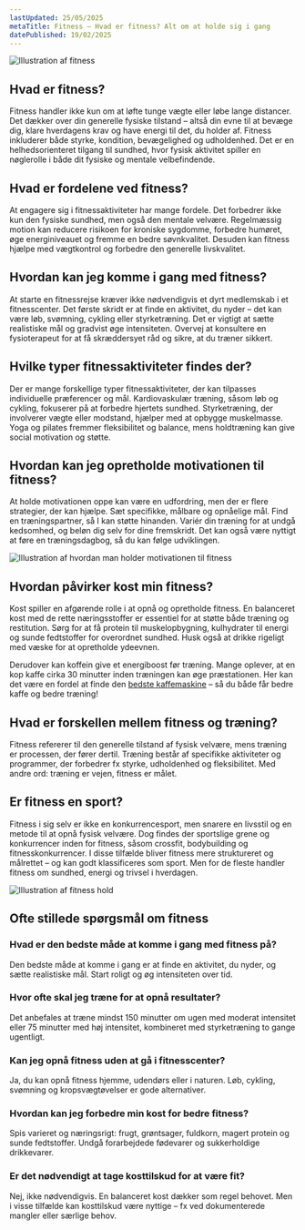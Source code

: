 ```yaml
---
lastUpdated: 25/05/2025
metaTitle: Fitness – Hvad er fitness? Alt om at holde sig i gang
datePublished: 19/02/2025
---
```


![Illustration af fitness](/images/articles/fitness_intro.png)

## Hvad er fitness?

Fitness handler ikke kun om at løfte tunge vægte eller løbe lange distancer. Det dækker over din generelle fysiske tilstand – altså din evne til at bevæge dig, klare hverdagens krav og have energi til det, du holder af. Fitness inkluderer både styrke, kondition, bevægelighed og udholdenhed. Det er en helhedsorienteret tilgang til sundhed, hvor fysisk aktivitet spiller en nøglerolle i både dit fysiske og mentale velbefindende.


## Hvad er fordelene ved fitness?

At engagere sig i fitnessaktiviteter har mange fordele. Det forbedrer ikke kun den fysiske sundhed, men også den mentale velvære. Regelmæssig motion kan reducere risikoen for kroniske sygdomme, forbedre humøret, øge energiniveauet og fremme en bedre søvnkvalitet. Desuden kan fitness hjælpe med vægtkontrol og forbedre den generelle livskvalitet.


## Hvordan kan jeg komme i gang med fitness?

At starte en fitnessrejse kræver ikke nødvendigvis et dyrt medlemskab i et fitnesscenter. Det første skridt er at finde en aktivitet, du nyder – det kan være løb, svømning, cykling eller styrketræning. Det er vigtigt at sætte realistiske mål og gradvist øge intensiteten. Overvej at konsultere en fysioterapeut for at få skræddersyet råd og sikre, at du træner sikkert.


## Hvilke typer fitnessaktiviteter findes der?

Der er mange forskellige typer fitnessaktiviteter, der kan tilpasses individuelle præferencer og mål. Kardiovaskulær træning, såsom løb og cykling, fokuserer på at forbedre hjertets sundhed. Styrketræning, der involverer vægte eller modstand, hjælper med at opbygge muskelmasse. Yoga og pilates fremmer fleksibilitet og balance, mens holdtræning kan give social motivation og støtte.


## Hvordan kan jeg opretholde motivationen til fitness?

At holde motivationen oppe kan være en udfordring, men der er flere strategier, der kan hjælpe. Sæt specifikke, målbare og opnåelige mål. Find en træningspartner, så I kan støtte hinanden. Variér din træning for at undgå kedsomhed, og beløn dig selv for dine fremskridt. Det kan også være nyttigt at føre en træningsdagbog, så du kan følge udviklingen.

![Illustration af hvordan man holder motivationen til fitness](/images/articles/fitness_oversigt.png)


## Hvordan påvirker kost min fitness?

Kost spiller en afgørende rolle i at opnå og opretholde fitness. En balanceret kost med de rette næringsstoffer er essentiel for at støtte både træning og restitution. Sørg for at få protein til muskelopbygning, kulhydrater til energi og sunde fedtstoffer for overordnet sundhed. Husk også at drikke rigeligt med væske for at opretholde ydeevnen.

Derudover kan koffein give et energiboost før træning. Mange oplever, at en kop kaffe cirka 30 minutter inden træningen kan øge præstationen. Her kan det være en fordel at finde den [bedste kaffemaskine](https://kaffedrikke.dk/bedste-kaffemaskine-i-test/) – så du både får bedre kaffe og bedre træning!

## Hvad er forskellen mellem fitness og træning?

Fitness refererer til den generelle tilstand af fysisk velvære, mens træning er processen, der fører dertil. Træning består af specifikke aktiviteter og programmer, der forbedrer fx styrke, udholdenhed og fleksibilitet. Med andre ord: træning er vejen, fitness er målet.


## Er fitness en sport?

Fitness i sig selv er ikke en konkurrencesport, men snarere en livsstil og en metode til at opnå fysisk velvære. Dog findes der sportslige grene og konkurrencer inden for fitness, såsom crossfit, bodybuilding og fitnesskonkurrencer. I disse tilfælde bliver fitness mere struktureret og målrettet – og kan godt klassificeres som sport. Men for de fleste handler fitness om sundhed, energi og trivsel i hverdagen.

![Illustration af fitness hold](/images/articles/fitness_hold.png)


## Ofte stillede spørgsmål om fitness


### Hvad er den bedste måde at komme i gang med fitness på?

Den bedste måde at komme i gang er at finde en aktivitet, du nyder, og sætte realistiske mål. Start roligt og øg intensiteten over tid.


### Hvor ofte skal jeg træne for at opnå resultater?

Det anbefales at træne mindst 150 minutter om ugen med moderat intensitet eller 75 minutter med høj intensitet, kombineret med styrketræning to gange ugentligt.


### Kan jeg opnå fitness uden at gå i fitnesscenter?

Ja, du kan opnå fitness hjemme, udendørs eller i naturen. Løb, cykling, svømning og kropsvægtøvelser er gode alternativer.


### Hvordan kan jeg forbedre min kost for bedre fitness?

Spis varieret og næringsrigt: frugt, grøntsager, fuldkorn, magert protein og sunde fedtstoffer. Undgå forarbejdede fødevarer og sukkerholdige drikkevarer.


### Er det nødvendigt at tage kosttilskud for at være fit?

Nej, ikke nødvendigvis. En balanceret kost dækker som regel behovet. Men i visse tilfælde kan kosttilskud være nyttige – fx ved dokumenterede mangler eller særlige behov.
